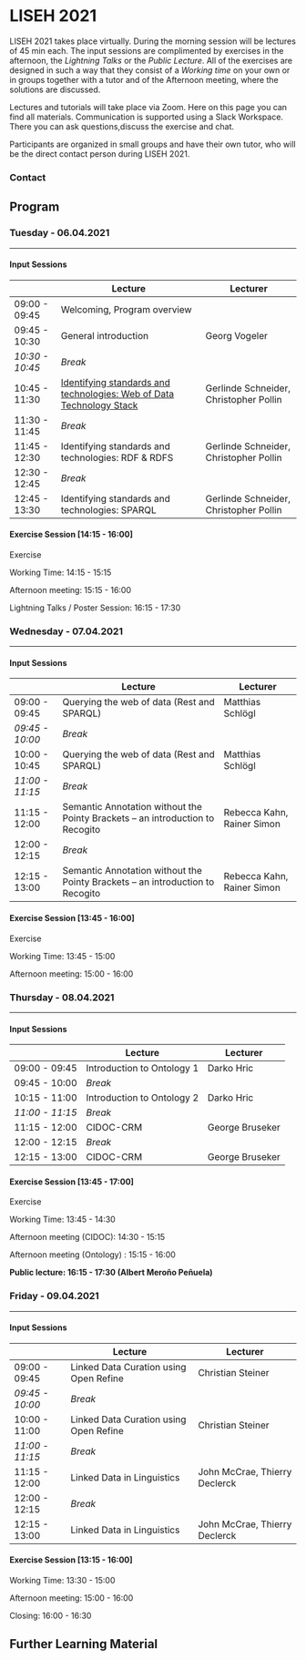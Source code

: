 # LISEH 2021

LISEH 2021 takes place virtually. During the morning session will be lectures of 45 min each. The input sessions are complimented by exercises in the afternoon, the *Lightning Talks* or the *Public Lecture*. All of the exercises are designed in such a way that they consist of a *Working time* on your own or in groups together with a tutor and of the Afternoon meeting, where the solutions are discussed.

Lectures and tutorials will take place via Zoom. Here on this page you can find all materials. Communication is supported using a Slack Workspace. There you can ask questions,discuss the exercise and chat.

Participants are organized in small groups and have their own tutor, who will be the direct contact person during LISEH 2021.

### Contact

## Program

### Tuesday - 06.04.2021

------

#### Input Sessions

|                 | Lecture                                                      | Lecturer                               |
| --------------- | ------------------------------------------------------------ | -------------------------------------- |
| 09:00 - 09:45   | Welcoming, Program overview                                  |                                        |
| 09:45 - 10:30   | General introduction                                         | Georg Vogeler                      |
| *10:30 - 10:45* | *Break*                                                      |                                        |
| 10:45 - 11:30   | [Identifying standards and technologies: Web of Data Technology Stack](https://docs.google.com/presentation/d/1T7SW8qbnpFYdLQEOIN8StRZJ4cMedFHYWL08Ve35WXI/edit?usp=sharing) | Gerlinde Schneider, Christopher Pollin |
| 11:30 - 11:45   | *Break*                                                      |                                        |
| 11:45 - 12:30   | Identifying standards and technologies: RDF & RDFS           | Gerlinde Schneider, Christopher Pollin |
| 12:30 - 12:45   | *Break*                                                      |                                        |
| 12:45 - 13:30   | Identifying standards and technologies: SPARQL               | Gerlinde Schneider, Christopher Pollin |

#### Exercise Session [14:15 - 16:00]

Exercise

Working Time: 14:15 - 15:15

Afternoon meeting: 15:15 - 16:00

Lightning Talks / Poster Session: 16:15 - 17:30

### Wednesday - 07.04.2021

------

#### Input Sessions

|                 | Lecture                                                      | Lecturer                       |
| :-------------- | ------------------------------------------------------------ | ------------------------------ |
| 09:00 - 09:45   | Querying the web of data (Rest and SPARQL)                   | Matthias Schlögl               |
| *09:45 - 10:00* | *Break*                                                      |                                |
| 10:00 - 10:45   | Querying the web of data (Rest and SPARQL)                   | Matthias Schlögl               |
| *11:00 - 11:15* | *Break*                                                      |                                |
| 11:15 - 12:00   | Semantic Annotation without the Pointy Brackets – an introduction to Recogito | Rebecca Kahn, Rainer Simon|
| 12:00 - 12:15   | *Break*                                                      |                                |
| 12:15 - 13:00   | Semantic Annotation without the Pointy Brackets – an introduction to Recogito | Rebecca Kahn, Rainer Simon|

#### Exercise Session  [13:45 - 16:00]

Exercise

Working Time: 13:45 - 15:00

Afternoon meeting: 15:00 - 16:00

### Thursday - 08.04.2021

------

#### Input Sessions

|                 | Lecture                    | Lecturer              |
| --------------- | -------------------------- | --------------------- |
| 09:00 - 09:45   | Introduction to Ontology 1 | Darko Hric            |
| 09:45 - 10:00   | *Break*                    |                       |
| 10:15 - 11:00   | Introduction to Ontology 2 | Darko Hric            |
| *11:00 - 11:15* | *Break*                    |                       |
| 11:15 - 12:00   | CIDOC-CRM                  | George Bruseker       |
| 12:00 - 12:15   | *Break*                    |                       |
| 12:15 - 13:00   | CIDOC-CRM                  | George Bruseker       |

#### Exercise Session  [13:45 - 17:00]

Exercise

Working Time: 13:45 - 14:30

Afternoon meeting (CIDOC): 14:30 - 15:15

Afternoon meeting (Ontology) : 15:15 - 16:00

__Public lecture: 16:15 - 17:30  (Albert Meroño Peñuela)__

### Friday  - 09.04.2021

------

#### Input Sessions

|                   | Lecture                                | Lecturer                         |
| ----------------- | -------------------------------------- | -------------------------------- |
| 09:00 - 09:45     | Linked Data Curation using Open Refine | Christian Steiner                |
| *09:45 - 10:00*   | *Break*                                |                                  |
| 10:00 - 11:00     | Linked Data Curation using Open Refine | Christian Steiner                |
| *11:00* *- 11:15* | *Break*                                |                                  |
| 11:15 - 12:00     | Linked Data in Linguistics             | John McCrae, Thierry Declerck    |
| 12:00 - 12:15     | *Break*                                |                                  |
| 12:15 - 13:00     | Linked Data in Linguistics             | John McCrae, Thierry Declerck    |

#### Exercise Session  [13:15 - 16:00]

Working Time: 13:30 - 15:00

Afternoon meeting: 15:00 - 16:00

Closing: 16:00 - 16:30

## Further Learning Material

